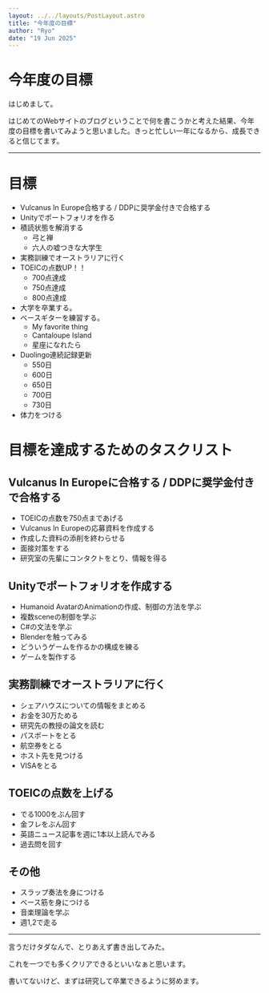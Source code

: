 ```yaml
---
layout: ../../layouts/PostLayout.astro
title: "今年度の目標"
author: "Ryo"
date: "19 Jun 2025"
---
```

# 今年度の目標

はじめまして。

はじめてのWebサイトのブログということで何を書こうかと考えた結果、今年度の目標を書いてみようと思いました。きっと忙しい一年になるから、成長できると信じてます。

---

# 目標

- Vulcanus In Europe合格する / DDPに奨学金付きで合格する
- Unityでポートフォリオを作る
- 積読状態を解消する
    - 弓と禅
    - 六人の嘘つきな大学生
- 実務訓練でオーストラリアに行く
- TOEICの点数UP！！
    - 700点達成
    - 750点達成
    - 800点達成
- 大学を卒業する。
- ベースギターを練習する。
    - My favorite thing
    - Cantaloupe Island
    - 星座になれたら
- Duolingo連続記録更新
    - 550日
    - 600日
    - 650日
    - 700日
    - 730日
- 体力をつける

# 目標を達成するためのタスクリスト

## Vulcanus In Europeに合格する / DDPに奨学金付きで合格する

- TOEICの点数を750点まであげる
- Vulcanus In Europeの応募資料を作成する
- 作成した資料の添削を終わらせる
- 面接対策をする
- 研究室の先輩にコンタクトをとり、情報を得る

## Unityでポートフォリオを作成する

- Humanoid AvatarのAnimationの作成、制御の方法を学ぶ
- 複数sceneの制御を学ぶ
- C#の文法を学ぶ
- Blenderを触ってみる
- どういうゲームを作るかの構成を練る
- ゲームを製作する

## 実務訓練でオーストラリアに行く

- シェアハウスについての情報をまとめる
- お金を30万ためる
- 研究先の教授の論文を読む
- パスポートをとる
- 航空券をとる
- ホスト先を見つける
- VISAをとる

## TOEICの点数を上げる

- でる1000をぶん回す
- 金フレをぶん回す
- 英語ニュース記事を週に1本以上読んでみる
- 過去問を回す

## その他

- スラップ奏法を身につける
- ベース筋を身につける
- 音楽理論を学ぶ
- 週1,2で走る

---

言うだけタダなんで、とりあえず書き出してみた。

これを一つでも多くクリアできるといいなぁと思います。

書いてないけど、まずは研究して卒業できるように努めます。